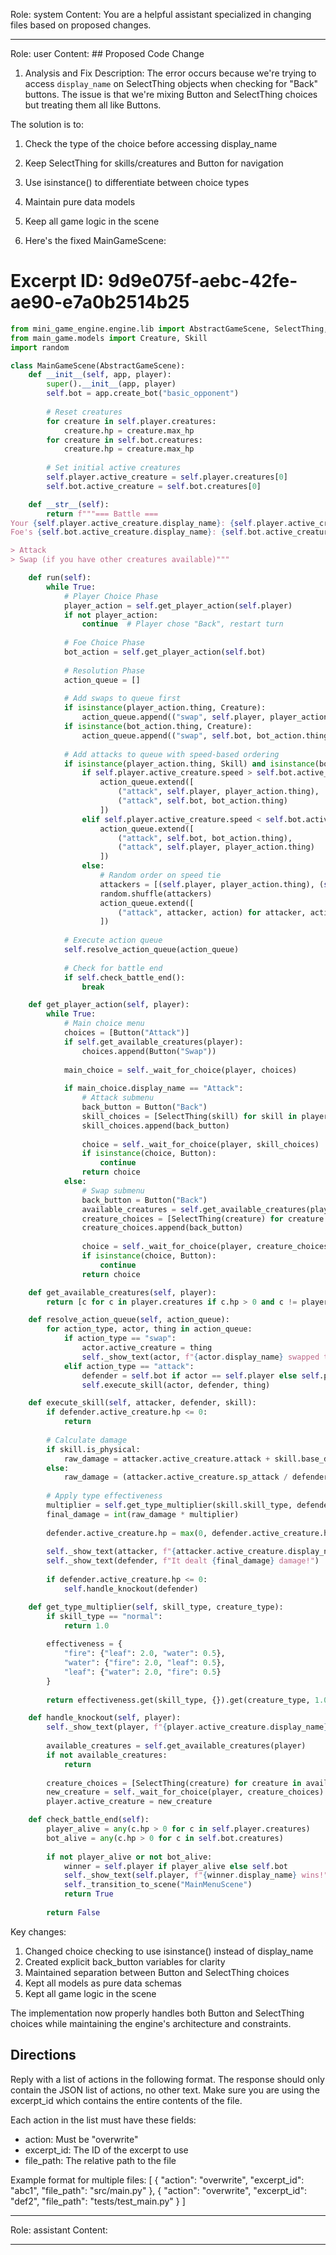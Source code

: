 Role: system
Content: You are a helpful assistant specialized in changing files based on proposed changes.
__________________
Role: user
Content: ## Proposed Code Change
1. Analysis and Fix Description:
The error occurs because we're trying to access `display_name` on SelectThing objects when checking for "Back" buttons. The issue is that we're mixing Button and SelectThing choices but treating them all like Buttons.

The solution is to:
1. Check the type of the choice before accessing display_name
2. Keep SelectThing for skills/creatures and Button for navigation
3. Use isinstance() to differentiate between choice types
4. Maintain pure data models
5. Keep all game logic in the scene

2. Here's the fixed MainGameScene:

# Excerpt ID: 9d9e075f-aebc-42fe-ae90-e7a0b2514b25
```python main_game/scenes/main_game_scene.py
from mini_game_engine.engine.lib import AbstractGameScene, SelectThing, Button
from main_game.models import Creature, Skill
import random

class MainGameScene(AbstractGameScene):
    def __init__(self, app, player):
        super().__init__(app, player)
        self.bot = app.create_bot("basic_opponent")
        
        # Reset creatures
        for creature in self.player.creatures:
            creature.hp = creature.max_hp
        for creature in self.bot.creatures:
            creature.hp = creature.max_hp
            
        # Set initial active creatures
        self.player.active_creature = self.player.creatures[0]
        self.bot.active_creature = self.bot.creatures[0]

    def __str__(self):
        return f"""=== Battle ===
Your {self.player.active_creature.display_name}: {self.player.active_creature.hp}/{self.player.active_creature.max_hp} HP
Foe's {self.bot.active_creature.display_name}: {self.bot.active_creature.hp}/{self.bot.active_creature.max_hp} HP

> Attack
> Swap (if you have other creatures available)"""

    def run(self):
        while True:
            # Player Choice Phase
            player_action = self.get_player_action(self.player)
            if not player_action:
                continue  # Player chose "Back", restart turn
                
            # Foe Choice Phase
            bot_action = self.get_player_action(self.bot)
            
            # Resolution Phase
            action_queue = []
            
            # Add swaps to queue first
            if isinstance(player_action.thing, Creature):
                action_queue.append(("swap", self.player, player_action.thing))
            if isinstance(bot_action.thing, Creature):
                action_queue.append(("swap", self.bot, bot_action.thing))
                
            # Add attacks to queue with speed-based ordering
            if isinstance(player_action.thing, Skill) and isinstance(bot_action.thing, Skill):
                if self.player.active_creature.speed > self.bot.active_creature.speed:
                    action_queue.extend([
                        ("attack", self.player, player_action.thing),
                        ("attack", self.bot, bot_action.thing)
                    ])
                elif self.player.active_creature.speed < self.bot.active_creature.speed:
                    action_queue.extend([
                        ("attack", self.bot, bot_action.thing),
                        ("attack", self.player, player_action.thing)
                    ])
                else:
                    # Random order on speed tie
                    attackers = [(self.player, player_action.thing), (self.bot, bot_action.thing)]
                    random.shuffle(attackers)
                    action_queue.extend([
                        ("attack", attacker, action) for attacker, action in attackers
                    ])
            
            # Execute action queue
            self.resolve_action_queue(action_queue)
            
            # Check for battle end
            if self.check_battle_end():
                break

    def get_player_action(self, player):
        while True:
            # Main choice menu
            choices = [Button("Attack")]
            if self.get_available_creatures(player):
                choices.append(Button("Swap"))
            
            main_choice = self._wait_for_choice(player, choices)
            
            if main_choice.display_name == "Attack":
                # Attack submenu
                back_button = Button("Back")
                skill_choices = [SelectThing(skill) for skill in player.active_creature.skills]
                skill_choices.append(back_button)
                
                choice = self._wait_for_choice(player, skill_choices)
                if isinstance(choice, Button):
                    continue
                return choice
            else:
                # Swap submenu
                back_button = Button("Back")
                available_creatures = self.get_available_creatures(player)
                creature_choices = [SelectThing(creature) for creature in available_creatures]
                creature_choices.append(back_button)
                
                choice = self._wait_for_choice(player, creature_choices)
                if isinstance(choice, Button):
                    continue
                return choice

    def get_available_creatures(self, player):
        return [c for c in player.creatures if c.hp > 0 and c != player.active_creature]

    def resolve_action_queue(self, action_queue):
        for action_type, actor, thing in action_queue:
            if action_type == "swap":
                actor.active_creature = thing
                self._show_text(actor, f"{actor.display_name} swapped to {thing.display_name}!")
            elif action_type == "attack":
                defender = self.bot if actor == self.player else self.player
                self.execute_skill(actor, defender, thing)

    def execute_skill(self, attacker, defender, skill):
        if defender.active_creature.hp <= 0:
            return
            
        # Calculate damage
        if skill.is_physical:
            raw_damage = attacker.active_creature.attack + skill.base_damage - defender.active_creature.defense
        else:
            raw_damage = (attacker.active_creature.sp_attack / defender.active_creature.sp_defense) * skill.base_damage
            
        # Apply type effectiveness
        multiplier = self.get_type_multiplier(skill.skill_type, defender.active_creature.creature_type)
        final_damage = int(raw_damage * multiplier)
        
        defender.active_creature.hp = max(0, defender.active_creature.hp - final_damage)
        
        self._show_text(attacker, f"{attacker.active_creature.display_name} used {skill.display_name}!")
        self._show_text(defender, f"It dealt {final_damage} damage!")
        
        if defender.active_creature.hp <= 0:
            self.handle_knockout(defender)

    def get_type_multiplier(self, skill_type, creature_type):
        if skill_type == "normal":
            return 1.0
        
        effectiveness = {
            "fire": {"leaf": 2.0, "water": 0.5},
            "water": {"fire": 2.0, "leaf": 0.5},
            "leaf": {"water": 2.0, "fire": 0.5}
        }
        
        return effectiveness.get(skill_type, {}).get(creature_type, 1.0)

    def handle_knockout(self, player):
        self._show_text(player, f"{player.active_creature.display_name} was knocked out!")
        
        available_creatures = self.get_available_creatures(player)
        if not available_creatures:
            return
            
        creature_choices = [SelectThing(creature) for creature in available_creatures]
        new_creature = self._wait_for_choice(player, creature_choices).thing
        player.active_creature = new_creature

    def check_battle_end(self):
        player_alive = any(c.hp > 0 for c in self.player.creatures)
        bot_alive = any(c.hp > 0 for c in self.bot.creatures)
        
        if not player_alive or not bot_alive:
            winner = self.player if player_alive else self.bot
            self._show_text(self.player, f"{winner.display_name} wins!")
            self._transition_to_scene("MainMenuScene")
            return True
            
        return False
```

Key changes:
1. Changed choice checking to use isinstance() instead of display_name
2. Created explicit back_button variables for clarity
3. Maintained separation between Button and SelectThing choices
4. Kept all models as pure data schemas
5. Kept all game logic in the scene

The implementation now properly handles both Button and SelectThing choices while maintaining the engine's architecture and constraints.

## Directions
Reply with a list of actions in the following format. The response should only contain the JSON list of actions, no other text.
Make sure you are using the excerpt_id which contains the entire contents of the file.

Each action in the list must have these fields:
- action: Must be "overwrite"
- excerpt_id: The ID of the excerpt to use
- file_path: The relative path to the file

Example format for multiple files:
[
    {
        "action": "overwrite",
        "excerpt_id": "abc1",
        "file_path": "src/main.py"
    },
    {
        "action": "overwrite",
        "excerpt_id": "def2",
        "file_path": "tests/test_main.py"
    }
]
__________________
Role: assistant
Content: 
__________________
